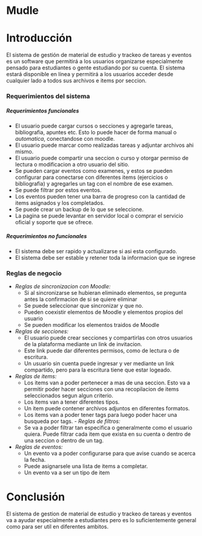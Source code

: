# Mudle

# Introducción
El sistema de gestión de material de estudio y trackeo de tareas y eventos es un software que permitirá a los usuarios organizarse especialmente pensado para estudiantes o gente estudiando por su cuenta. El sistema estará disponible en línea y permitirá a los usuarios acceder desde cualquier lado a todos sus archivos e items por seccion.
### Requerimientos del sistema
##### Requerimientos funcionales
- El usuario puede cargar cursos o secciones y agregarle tareas, bibliografia, apuntes etc. Esto lo puede hacer de forma manual o *automatica*, conectandose con moodle.
- El usuario puede marcar como realizadas tareas y adjuntar archivos ahi mismo.
- El usuario puede compartir una seccion o curso y otorgar permiso de lectura o modificacion a otro usuario del sitio.
- Se pueden cargar eventos como examenes, y estos se pueden configurar para conectarse con diferentes items (ejercicios o bibliografia) y agregarles un tag con el nombre de ese examen.
- Se puede filtrar por estos eventos.
- Los eventos pueden tener una barra de progreso con la cantidad de items asignados y los completados.
- Se puede crear un backup de lo que se seleccione.
- La pagina se puede levantar en servidor local o comprar el servicio oficial y soporte que se ofrece.

##### Requerimientos no funcionales
- El sistema debe ser rapido y actualizarse si asi esta configurado.
- El sistema debe ser estable y retener toda la informacion que se ingrese

### Reglas de negocio
- *Reglas de sincronizacion con Moodle:*
	- Si al sincronizarse se hubieran eliminado elementos, se pregunta antes la confirmacion de si se quiere eliminar
	- Se puede seleccionar que sincronizar y que no.
	- Pueden coexistir elementos de Moodle y elementos propios del usuario
	- Se pueden modificar los elementos traidos de Moodle
- *Reglas de secciones:*
	- El usuario puede crear secciones y compartirlas con otros usuarios de la plataforma mediante un link de invitacion.
	- Este link puede dar diferentes permisos, como de lectura o de escritura.
	- Un usuario sin cuenta puede ingresar y ver mediante un link compartido, pero para la escritura tiene que estar logeado.
- *Reglas de items:*
	- Los items van a poder pertenecer a mas de una seccion. Esto va a permitir poder hacer secciones con una recopilacion de items seleccionados segun algun criterio.
	- Los items van a tener diferentes tipos.
	- Un item puede contener archivos adjuntos en diferentes formatos.
	- Los items van a poder tener tags para luego poder hacer una busqueda por tags.
*- Reglas de filtros:*
	- Se va a poder filtrar tan especifica o generalmente como el usuario quiera. Puede filtrar cada item que exista en su cuenta o dentro de una seccion o dentro de un tag.
- *Reglas de eventos:*
	- Un evento va a poder configurarse para que avise cuando se acerca la fecha.
	- Puede asignarsele una lista de items a completar.
	- Un evento va a ser un tipo de item
# Conclusión
El sistema de gestion de material de estudio y trackeo de tareas y eventos va a ayudar especialmente a estudiantes pero es lo suficientemente general como para ser util en diferentes ambitos.

